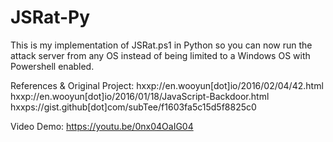 # JSRat-Py
This is my implementation of JSRat.ps1 in Python so you can now run the attack server from any OS instead of being limited to a Windows OS with Powershell enabled.

   References & Original Project:
      hxxp://en.wooyun[dot]io/2016/02/04/42.html
      hxxp://en.wooyun[dot]io/2016/01/18/JavaScript-Backdoor.html
      hxxps://gist.github[dot]com/subTee/f1603fa5c15d5f8825c0

Video Demo:
https://youtu.be/0nx04OaIG04
